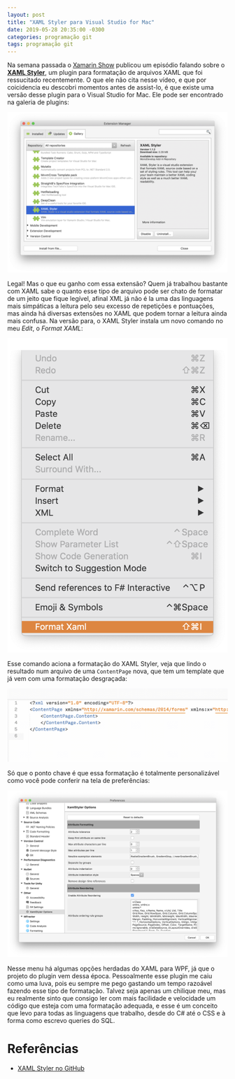 ```yaml
---
layout: post
title: "XAML Styler para Visual Studio for Mac"
date: 2019-05-28 20:35:00 -0300
categories: programação git
tags: programação git
---
```


Na semana passada o [Xamarin Show](https://channel9.msdn.com/Shows/XamarinShow) publicou um episódio falando sobre o [**XAML Styler**](https://github.com/Xavalon/XamlStyler), um plugin para formatação de arquivos XAML que foi ressucitado recentemente. O que ele não cita nesse vídeo, e que por coicidencia eu descobri momentos antes de assist-lo, é que existe uma versão desse plugin para o Visual Studio for Mac. Ele pode ser encontrado na galeria de plugins:

![](/assets/images/xaml-styler/gallery.png)

Legal! Mas o que eu ganho com essa extensão? Quem já trabalhou bastante com XAML sabe o quanto esse tipo de arquivo pode ser chato de formatar de um jeito que fique legível, afinal XML já não é la uma das linguagens mais simpáticas a leitura pelo seu excesso de repetições e pontuações, mas ainda há diversas extensões no XAML que podem tornar a leitura ainda mais confusa. Na versão para, o XAML Styler instala um novo comando no meu _Edit_, o _Format XAML_:

![](/assets/images/xaml-styler/menu.png)

Esse comando aciona a formatação do XAML Styler, veja que lindo o resultado num arquivo de uma `ContentPage` nova, que tem um template que já vem com uma formatação desgraçada:

![](/assets/images/xaml-styler/applying.gif)

Só que o ponto chave é que essa formatação é totalmente personalizável como você pode conferir na tela de preferências:

![](/assets/images/xaml-styler/options.png)

Nesse menu há algumas opções herdadas do XAML para WPF, já que o projeto do plugin vem dessa época. Pessoalmente esse plugin me caiu como uma luva, pois eu sempre me pego gastando um tempo razoável fazendo esse tipo de formatação. Talvez seja apenas um chilique meu, mas eu realmente sinto que consigo ler com mais facilidade e velocidade um código que esteja com uma formatação adequada, e esse é um conceito que levo para todas as linguagens que trabalho, desde do C# até o CSS e à forma como escrevo queries do SQL.

# Referências
* [XAML Styler no GitHub](https://github.com/Xavalon/XamlStyler)